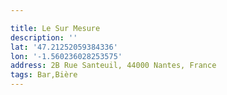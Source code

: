 ```yaml
---

title: Le Sur Mesure
description: ''
lat: '47.21252059384336'
lon: '-1.560236028253575'
address: 2B Rue Santeuil, 44000 Nantes, France
tags: Bar,Bière
---
```

